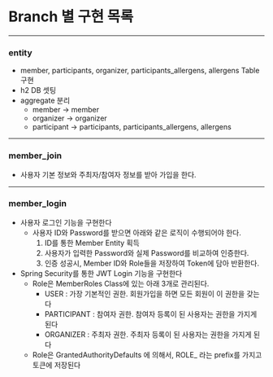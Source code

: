 # Branch 별 구현 목록

---
### entity
- member, participants, organizer, participants_allergens, allergens Table 구현 
- h2 DB 셋팅 
- aggregate 분리 
  - member -> member
  - organizer -> organizer
  - participant -> participants, participants_allergens, allergens

---
### member_join
- 사용자 기본 정보와 주최자/참여자 정보를 받아 가입을 한다.

---
### member_login
- 사용자 로그인 기능을 구현한다
  - 사용자 ID와 Password를 받으면 아래와 같은 로직이 수행되어야 한다. 
    1. ID를 통한 Member Entity 획득 
    2. 사용자가 입력한 Password와 실제 Password를 비교하여 인증한다. 
    3. 인증 성공시, Member ID와 Role들을 저장하여 Token에 담아 반환한다.
- Spring Security를 통한 JWT Login 기능을 구현한다
  - Role은 MemberRoles Class에 있는 아래 3개로 관리된다. 
    - USER : 가장 기본적인 권한. 회원가입을 하면 모든 회원이 이 권한을 갖는다 
    - PARTICIPANT : 참여자 권한. 참여자 등록이 된 사용자는 권한을 가지게 된다 
    - ORGANIZER : 주최자 권한. 주최자 등록이 된 사용자는 권한을 가지게 된다
  - Role은 GrantedAuthorityDefaults 에 의해서, ROLE_ 라는 prefix를 가지고 토큰에 저장된다